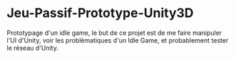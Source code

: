 # Jeu-Passif-Prototype-Unity3D
Prototypage d'un idle game, le but de ce projet est de me faire manipuler l'UI d'Unity, voir les problèmatiques d'un Idle Game, et probablement tester le réseau d'Unity.
